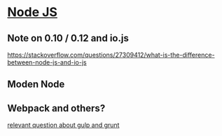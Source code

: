 # [Node JS](https://nodejs.org/en)

## Note on 0.10 / 0.12 and io.js

https://stackoverflow.com/questions/27309412/what-is-the-difference-between-node-js-and-io-js

## Moden Node

## Webpack and others?

[relevant question about gulp and grunt](https://www.reddit.com/r/javascript/comments/1aq5i73/askjs_what_happened_to_task_runners_such_as_grunt/)
